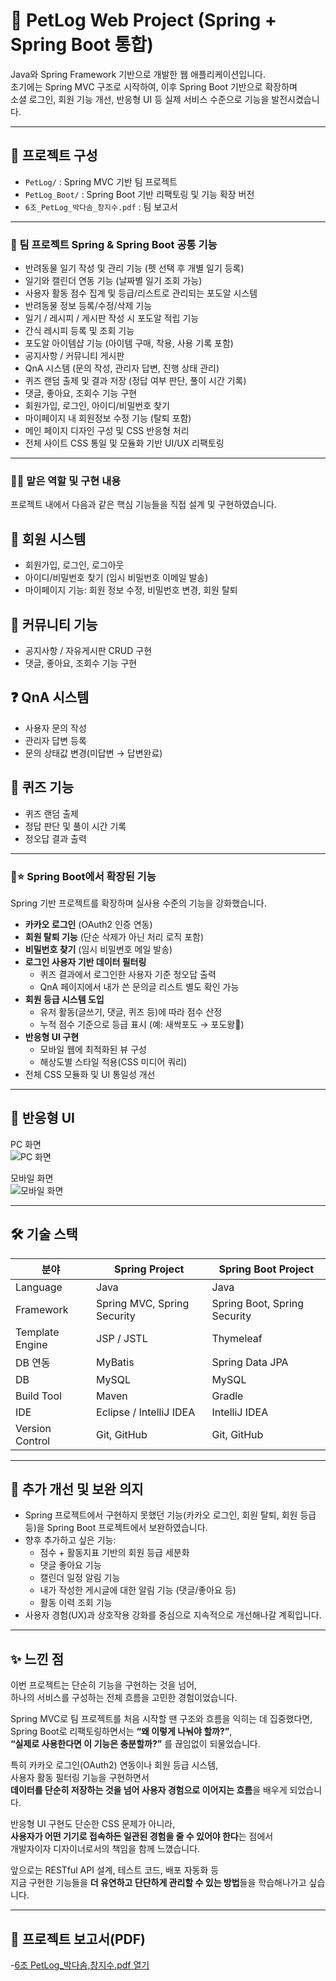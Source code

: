 # 🐶 PetLog Web Project (Spring + Spring Boot 통합)

Java와 Spring Framework 기반으로 개발한 웹 애플리케이션입니다.  
초기에는 Spring MVC 구조로 시작하여, 이후 Spring Boot 기반으로 확장하며  
소셜 로그인, 회원 기능 개선, 반응형 UI 등 실제 서비스 수준으로 기능을 발전시켰습니다.


---


## 📁 프로젝트 구성

- `PetLog/` : Spring MVC 기반 팀 프로젝트
- `PetLog_Boot/` : Spring Boot 기반 리팩토링 및 기능 확장 버전
- `6조_PetLog_박다솜_창지수.pdf` : 팀 보고서


---


### 📌 팀 프로젝트 Spring & Spring Boot 공통 기능
- 반려동물 일기 작성 및 관리 기능 (펫 선택 후 개별 일기 등록)
- 일기와 캘린더 연동 기능 (날짜별 일기 조회 가능)
- 사용자 활동 점수 집계 및 등급/리스트로 관리되는 포도알 시스템
- 반려동물 정보 등록/수정/삭제 기능
- 일기 / 레시피 / 게시판 작성 시 포도알 적립 기능
- 간식 레시피 등록 및 조회 기능
- 포도알 아이템샵 기능 (아이템 구매, 착용, 사용 기록 포함)
- 공지사항 / 커뮤니티 게시판
- QnA 시스템 (문의 작성, 관리자 답변, 진행 상태 관리)
- 퀴즈 랜덤 출제 및 결과 저장 (정답 여부 판단, 풀이 시간 기록)
- 댓글, 좋아요, 조회수 기능 구현
- 회원가입, 로그인, 아이디/비밀번호 찾기
- 마이페이지 내 회원정보 수정 기능 (탈퇴 포함)
- 메인 페이지 디자인 구성 및 CSS 반응형 처리
- 전체 사이트 CSS 통일 및 모듈화 기반 UI/UX 리팩토링

---

### 🙋‍♀️ 맡은 역할 및 구현 내용
프로젝트 내에서 다음과 같은 핵심 기능들을 직접 설계 및 구현하였습니다.

## 🔐 회원 시스템
- 회원가입, 로그인, 로그아웃
- 아이디/비밀번호 찾기 (임시 비밀번호 이메일 발송)
- 마이페이지 기능: 회원 정보 수정, 비밀번호 변경, 회원 탈퇴

## 📝 커뮤니티 기능
- 공지사항 / 자유게시판 CRUD 구현
- 댓글, 좋아요, 조회수 기능 구현

## ❓ QnA 시스템
- 사용자 문의 작성
- 관리자 답변 등록
- 문의 상태값 변경(미답변 → 답변완료)

## 🎯 퀴즈 기능
- 퀴즈 랜덤 출제
- 정답 판단 및 풀이 시간 기록
- 정오답 결과 출력


---


### 💫⭐ Spring Boot에서 확장된 기능
Spring 기반 프로젝트를 확장하며 실사용 수준의 기능을 강화했습니다.
- **카카오 로그인** (OAuth2 인증 연동)
- **회원 탈퇴 기능** (단순 삭제가 아닌 처리 로직 포함)
- **비밀번호 찾기** (임시 비밀번호 메일 발송)
- **로그인 사용자 기반 데이터 필터링**
  - 퀴즈 결과에서 로그인한 사용자 기준 정오답 출력
  - QnA 페이지에서 내가 쓴 문의글 리스트 별도 확인 가능
- **회원 등급 시스템 도입**
  - 유저 활동(글쓰기, 댓글, 퀴즈 등)에 따라 점수 산정
  - 누적 점수 기준으로 등급 표시 (예: 새싹포도 → 포도왕👑)
- **반응형 UI 구현**
  - 모바일 웹에 최적화된 뷰 구성
  - 해상도별 스타일 적용(CSS 미디어 쿼리)
- 전체 CSS 모듈화 및 UI 통일성 개선


---


## 📱 반응형 UI
PC 화면  
![PC 화면](./assets/pc.png)

모바일 화면  
![모바일 화면](./assets/mobile.png)


---


## 🛠 기술 스택

| 분야              | Spring Project                     | Spring Boot Project              |
|-------------------|------------------------------------|----------------------------------|
| Language          | Java                               | Java                             |
| Framework         | Spring MVC, Spring Security        | Spring Boot, Spring Security     |
| Template Engine   | JSP / JSTL                         | Thymeleaf                        |
| DB 연동           | MyBatis                            | Spring Data JPA                  |
| DB                | MySQL                              | MySQL                            |
| Build Tool        | Maven                              | Gradle                           |
| IDE               | Eclipse / IntelliJ IDEA            | IntelliJ IDEA                    |
| Version Control   | Git, GitHub                        | Git, GitHub                      |


---


## 🎯 추가 개선 및 보완 의지

- Spring 프로젝트에서 구현하지 못했던 기능(카카오 로그인, 회원 탈퇴, 회원 등급 등)을 Spring Boot 프로젝트에서 보완하였습니다.
- 향후 추가하고 싶은 기능:
  - 점수 + 활동지표 기반의 회원 등급 세분화
  - 댓글 좋아요 기능
  - 캘린더 일정 알림 기능
  - 내가 작성한 게시글에 대한 알림 기능 (댓글/좋아요 등)
  - 활동 이력 조회 기능
- 사용자 경험(UX)과 상호작용 강화를 중심으로 지속적으로 개선해나갈 계획입니다.


---


## ✨ 느낀 점

이번 프로젝트는 단순히 기능을 구현하는 것을 넘어,  
하나의 서비스를 구성하는 전체 흐름을 고민한 경험이었습니다.  

Spring MVC로 팀 프로젝트를 처음 시작할 땐 구조와 흐름을 익히는 데 집중했다면,  
Spring Boot로 리팩토링하면서는 **“왜 이렇게 나눠야 할까?”**,  
**“실제로 사용한다면 이 기능은 충분할까?”** 를 끊임없이 되물었습니다.  

특히 카카오 로그인(OAuth2) 연동이나 회원 등급 시스템,  
사용자 활동 필터링 기능을 구현하면서  
**데이터를 단순히 저장하는 것을 넘어 사용자 경험으로 이어지는 흐름**을 배우게 되었습니다.  

반응형 UI 구현도 단순한 CSS 문제가 아니라,  
**사용자가 어떤 기기로 접속하든 일관된 경험을 줄 수 있어야 한다**는 점에서  
개발자이자 디자이너로서의 책임을 함께 느꼈습니다.

앞으로는 RESTful API 설계, 테스트 코드, 배포 자동화 등  
지금 구현한 기능들을 **더 유연하고 단단하게 관리할 수 있는 방법**들을 학습해나가고 싶습니다.


---

## 📄 프로젝트 보고서(PDF)

-[6조 PetLog_박다솜,창지수.pdf 열기](./6조%20PetLog_%EB%B0%95%EB%8B%A4%EC%86%9C,%EC%B0%BD%EC%A7%80%EC%88%98.pdf)
